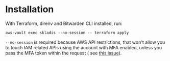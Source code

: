 # Installation

With Terraform, direnv and Bitwarden CLI installed, run:

`aws-vault exec skladis --no-session -- terraform apply`

`--no-session` is required because AWS API restrictions, that won't allow you to touch IAM related APIs using the
account with MFA enabled, unless you pass the MFA token within the request (
see [this issue](https://github.com/99designs/aws-vault/issues/260)).